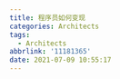 ```yaml
---
title: 程序员如何变现
categories: Architects
tags:
  - Architects
abbrlink: '11181365'
date: 2021-07-09 10:55:17
---
```



